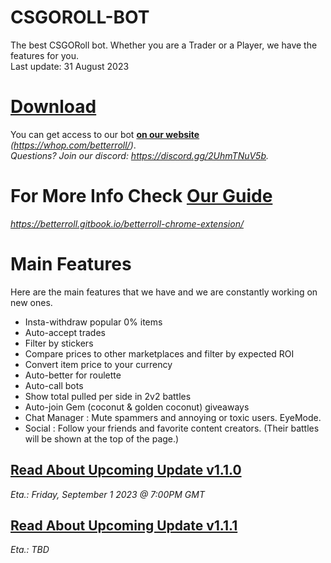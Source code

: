 # CSGOROLL-BOT
The best CSGORoll bot. Whether you are a Trader or a Player, we have the features for you. </br>
Last update: 31 August 2023

# <a href="https://whop.com/betterroll/">Download</a>
You can get access to our bot <strong><a href="https://whop.com/betterroll/">on our website</a></strong> *(https://whop.com/betterroll/)*.</br>
*Questions? Join our discord: https://discord.gg/2UhmTNuV5b.*

# For More Info Check <strong><a href="https://betterroll.gitbook.io/betterroll-chrome-extension/">Our Guide</a></strong> 
*https://betterroll.gitbook.io/betterroll-chrome-extension/*

# Main Features
Here are the main features that we have and we are constantly working on new ones.
- Insta-withdraw popular 0% items
- Auto-accept trades
- Filter by stickers
- Compare prices to other marketplaces and filter by expected ROI
- Convert item price to your currency
- Auto-better for roulette
- Auto-call bots
- Show total pulled per side in 2v2 battles
- Auto-join Gem (coconut & golden coconut) giveaways
- Chat Manager : Mute spammers and annoying or toxic users. EyeMode.
- Social : Follow your friends and favorite content creators. (Their battles will be shown at the top of the page.)

## <a href="https://github.com/BetterRoll/CSGOROLL-BOT/releases/tag/1.1.0">Read About Upcoming Update v1.1.0</a>
_Eta.: Friday, September 1 2023 @ 7:00PM GMT_
## <a href="https://github.com/BetterRoll/CSGOROLL-BOT/releases/tag/1.1.1">Read About Upcoming Update v1.1.1</a>
_Eta.: TBD_
